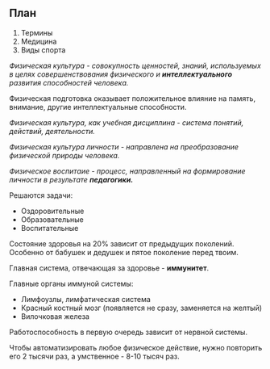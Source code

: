## План

1. Термины
2. Медицина
3. Виды спорта

*Физическая культура - совокупность ценностей, знаний, используемых в целях совершенствования физического и **интеллектуального** развития способностей человека.*

Физическая подготовка оказывает положительное влияние на память, внимание, другие интеллектуальные способности.

*Физическая культура, как учебная дисциплина - система понятий, действий, деятельности.*

*Физическая культура личности - направлена на преобразование физической природы человека.*

*Физическое воспитаие - процесс, направленный на формирование личности в результате **педагогики.***

Решаются задачи:
- Оздоровительные
- Образовательные
- Воспитательные

Состояние здоровья на 20% зависит от предыдущих поколений. Особенно от бабушек и дедушек и пятое поколение перед твоим.

Главная система, отвечающая за здоровье - **иммунитет**.

Главные органы иммуной системы:
- Лимфоузлы, лимфатическая система
- Красный костный мозг (появляется не сразу, заменяется на желтый)
- Вилочковая железа

Работоспособность в первую очередь зависит от нервной системы.

Чтобы автоматизировать любое физическое действие, нужно повторить его 2 тысячи раз, а умственное - 8-10 тысяч раз.
